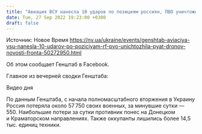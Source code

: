 ```yaml
---
title: "Авиация ВСУ нанесла 10 ударов по позициям россиян, ПВО уничтожила пять российских дронов разного типа — Генштаб"
date: Tue, 27 Sep 2022 19:23:00 +0300
draft: false
---
```

Источник: Новое Время https://nv.ua/ukraine/events/genshtab-aviaciya-vsu-nanesla-10-udarov-po-poziciyam-rf-pvo-unichtozhila-pyat-dronov-novosti-fronta-50272950.html


Об этом сообщает Генштаб в Facebook.

Главное из вечерней сводки Генштаба:

 Видео дня   

По данным Генштаба, с начала полномасштабного вторжения в Украину Россия потеряла около 57 750 своих военных, за минувшие сутки — 550. Наибольшие потери за сутки противник понес на Донецком и Краматорском направлениях. Также оккупанты лишились более 14,5 тыс. единиц техники.
